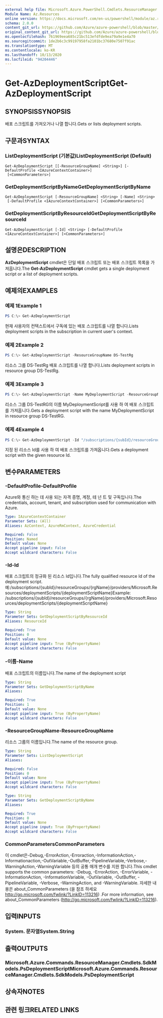 ```yaml
---
external help file: Microsoft.Azure.PowerShell.Cmdlets.ResourceManager.dll-Help.xml
Module Name: Az.Resources
online version: https://docs.microsoft.com/en-us/powershell/module/az.resources/get-azdeploymentscript
schema: 2.0.0
content_git_url: https://github.com/Azure/azure-powershell/blob/master/src/Resources/Resources/help/Get-AzDeploymentScript.md
original_content_git_url: https://github.com/Azure/azure-powershell/blob/master/src/Resources/Resources/help/Get-AzDeploymentScript.md
ms.openlocfilehash: 761969eea685c21bc513efdfde9ea79a9e1e4a70
ms.sourcegitcommit: 1de2b6c3c99197958fa2101bc37680e7507f91ac
ms.translationtype: MT
ms.contentlocale: ko-KR
ms.lasthandoff: 10/13/2020
ms.locfileid: "94204446"
---
```

# <span data-ttu-id="5acfa-101">Get-AzDeploymentScript</span><span class="sxs-lookup"><span data-stu-id="5acfa-101">Get-AzDeploymentScript</span></span>

## <span data-ttu-id="5acfa-102">SYNOPSIS</span><span class="sxs-lookup"><span data-stu-id="5acfa-102">SYNOPSIS</span></span>
<span data-ttu-id="5acfa-103">배포 스크립트를 가져오거나 나열 합니다.</span><span class="sxs-lookup"><span data-stu-id="5acfa-103">Gets or lists deployment scripts.</span></span>

## <span data-ttu-id="5acfa-104">구문과</span><span class="sxs-lookup"><span data-stu-id="5acfa-104">SYNTAX</span></span>

### <span data-ttu-id="5acfa-105">ListDeploymentScript (기본값)</span><span class="sxs-lookup"><span data-stu-id="5acfa-105">ListDeploymentScript (Default)</span></span>
```
Get-AzDeploymentScript [[-ResourceGroupName] <String>] [-DefaultProfile <IAzureContextContainer>]
 [<CommonParameters>]
```

### <span data-ttu-id="5acfa-106">GetDeploymentScriptByName</span><span class="sxs-lookup"><span data-stu-id="5acfa-106">GetDeploymentScriptByName</span></span>
```
Get-AzDeploymentScript [-ResourceGroupName] <String> [-Name] <String>
 [-DefaultProfile <IAzureContextContainer>] [<CommonParameters>]
```

### <span data-ttu-id="5acfa-107">GetDeploymentScriptByResourceId</span><span class="sxs-lookup"><span data-stu-id="5acfa-107">GetDeploymentScriptByResourceId</span></span>
```
Get-AzDeploymentScript [-Id] <String> [-DefaultProfile <IAzureContextContainer>] [<CommonParameters>]
```

## <span data-ttu-id="5acfa-108">설명은</span><span class="sxs-lookup"><span data-stu-id="5acfa-108">DESCRIPTION</span></span>
<span data-ttu-id="5acfa-109">**AzDeploymentScript** cmdlet은 단일 배포 스크립트 또는 배포 스크립트 목록을 가져옵니다.</span><span class="sxs-lookup"><span data-stu-id="5acfa-109">The **Get-AzDeploymentScript** cmdlet gets a single deployment script or a list of deployment scripts.</span></span>

## <span data-ttu-id="5acfa-110">예제의</span><span class="sxs-lookup"><span data-stu-id="5acfa-110">EXAMPLES</span></span>

### <span data-ttu-id="5acfa-111">예제 1</span><span class="sxs-lookup"><span data-stu-id="5acfa-111">Example 1</span></span>
```powershell
PS C:\> Get-AzDeploymentScript
```

<span data-ttu-id="5acfa-112">현재 사용자의 컨텍스트에서 구독에 있는 배포 스크립트를 나열 합니다.</span><span class="sxs-lookup"><span data-stu-id="5acfa-112">Lists deployment scripts in the subscription in current user's context.</span></span>

### <span data-ttu-id="5acfa-113">예제 2</span><span class="sxs-lookup"><span data-stu-id="5acfa-113">Example 2</span></span>
```powershell
PS C:\> Get-AzDeploymentScript -ResourceGroupName DS-TestRg
```

<span data-ttu-id="5acfa-114">리소스 그룹 DS-TestRg 배포 스크립트를 나열 합니다.</span><span class="sxs-lookup"><span data-stu-id="5acfa-114">Lists deployment scripts in resource group DS-TestRg.</span></span>

### <span data-ttu-id="5acfa-115">예제 3</span><span class="sxs-lookup"><span data-stu-id="5acfa-115">Example 3</span></span>
```powershell
PS C:\> Get-AzDeploymentScript -Name MyDeploymentScript -ResourceGroupName DS-TestRg
```

<span data-ttu-id="5acfa-116">리소스 그룹 DS-TestRG의 이름 MyDeploymentScript를 사용 하 여 배포 스크립트를 가져옵니다.</span><span class="sxs-lookup"><span data-stu-id="5acfa-116">Gets a deployment script with the name MyDeploymentScript in resource group DS-TestRG.</span></span>

### <span data-ttu-id="5acfa-117">예제 4</span><span class="sxs-lookup"><span data-stu-id="5acfa-117">Example 4</span></span>
```powershell
PS C:\> Get-AzDeploymentScript -Id "/subscriptions/{subId}/resourceGroups/{rgName}/providers/Microsoft.Resources/deploymentScripts/{deploymentScriptName}"
```

<span data-ttu-id="5acfa-118">지정 된 리소스 Id를 사용 하 여 배포 스크립트를 가져옵니다.</span><span class="sxs-lookup"><span data-stu-id="5acfa-118">Gets a deployment script with the given resource Id.</span></span> 

## <span data-ttu-id="5acfa-119">변수</span><span class="sxs-lookup"><span data-stu-id="5acfa-119">PARAMETERS</span></span>

### <span data-ttu-id="5acfa-120">-DefaultProfile</span><span class="sxs-lookup"><span data-stu-id="5acfa-120">-DefaultProfile</span></span>
<span data-ttu-id="5acfa-121">Azure와 통신 하는 데 사용 되는 자격 증명, 계정, 테 넌 트 및 구독입니다.</span><span class="sxs-lookup"><span data-stu-id="5acfa-121">The credentials, account, tenant, and subscription used for communication with Azure.</span></span>

```yaml
Type: IAzureContextContainer
Parameter Sets: (All)
Aliases: AzContext, AzureRmContext, AzureCredential

Required: False
Position: Named
Default value: None
Accept pipeline input: False
Accept wildcard characters: False
```

### <span data-ttu-id="5acfa-122">-Id</span><span class="sxs-lookup"><span data-stu-id="5acfa-122">-Id</span></span>
<span data-ttu-id="5acfa-123">배포 스크립트의 정규화 된 리소스 Id입니다.</span><span class="sxs-lookup"><span data-stu-id="5acfa-123">The fully qualified resource Id of the deployment script.</span></span>
<span data-ttu-id="5acfa-124">예:/subscriptions/{subId}/resourceGroups/{rgName}/providers/Microsoft.Resources/deploymentScripts/{deploymentScriptName}</span><span class="sxs-lookup"><span data-stu-id="5acfa-124">Example: /subscriptions/{subId}/resourceGroups/{rgName}/providers/Microsoft.Resources/deploymentScripts/{deploymentScriptName}</span></span>

```yaml
Type: String
Parameter Sets: GetDeploymentScriptByResourceId
Aliases: ResourceId

Required: True
Position: 0
Default value: None
Accept pipeline input: True (ByPropertyName)
Accept wildcard characters: False
```

### <span data-ttu-id="5acfa-125">-이름</span><span class="sxs-lookup"><span data-stu-id="5acfa-125">-Name</span></span>
<span data-ttu-id="5acfa-126">배포 스크립트의 이름입니다.</span><span class="sxs-lookup"><span data-stu-id="5acfa-126">The name of the deployment script</span></span>

```yaml
Type: String
Parameter Sets: GetDeploymentScriptByName
Aliases:

Required: True
Position: 1
Default value: None
Accept pipeline input: True (ByPropertyName)
Accept wildcard characters: False
```

### <span data-ttu-id="5acfa-127">-ResourceGroupName</span><span class="sxs-lookup"><span data-stu-id="5acfa-127">-ResourceGroupName</span></span>
<span data-ttu-id="5acfa-128">리소스 그룹의 이름입니다.</span><span class="sxs-lookup"><span data-stu-id="5acfa-128">The name of the resource group.</span></span>

```yaml
Type: String
Parameter Sets: ListDeploymentScript
Aliases:

Required: False
Position: 0
Default value: None
Accept pipeline input: True (ByPropertyName)
Accept wildcard characters: False
```

```yaml
Type: String
Parameter Sets: GetDeploymentScriptByName
Aliases:

Required: True
Position: 0
Default value: None
Accept pipeline input: True (ByPropertyName)
Accept wildcard characters: False
```

### <span data-ttu-id="5acfa-129">CommonParameters</span><span class="sxs-lookup"><span data-stu-id="5acfa-129">CommonParameters</span></span>
<span data-ttu-id="5acfa-130">이 cmdlet은-Debug,-ErrorAction,-Erroraction,-InformationAction,-Informationaction,-OutVariable,-OutBuffer,-PipelineVariable,-Verbose,-WarningAction,-WarningVariable 등의 공통 매개 변수를 지원 합니다.</span><span class="sxs-lookup"><span data-stu-id="5acfa-130">This cmdlet supports the common parameters: -Debug, -ErrorAction, -ErrorVariable, -InformationAction, -InformationVariable, -OutVariable, -OutBuffer, -PipelineVariable, -Verbose, -WarningAction, and -WarningVariable.</span></span>
<span data-ttu-id="5acfa-131">자세한 내용은 about_CommonParameters (을 참조 하세요 http://go.microsoft.com/fwlink/?LinkID=113216) .</span><span class="sxs-lookup"><span data-stu-id="5acfa-131">For more information, see about_CommonParameters (http://go.microsoft.com/fwlink/?LinkID=113216).</span></span>

## <span data-ttu-id="5acfa-132">입력</span><span class="sxs-lookup"><span data-stu-id="5acfa-132">INPUTS</span></span>

### <span data-ttu-id="5acfa-133">System. 문자열</span><span class="sxs-lookup"><span data-stu-id="5acfa-133">System.String</span></span>

## <span data-ttu-id="5acfa-134">출력</span><span class="sxs-lookup"><span data-stu-id="5acfa-134">OUTPUTS</span></span>

### <span data-ttu-id="5acfa-135">Microsoft.Azure.Commands.ResourceManager.Cmdlets.SdkModels.PsDeploymentScript</span><span class="sxs-lookup"><span data-stu-id="5acfa-135">Microsoft.Azure.Commands.ResourceManager.Cmdlets.SdkModels.PsDeploymentScript</span></span>

## <span data-ttu-id="5acfa-136">상속자</span><span class="sxs-lookup"><span data-stu-id="5acfa-136">NOTES</span></span>

## <span data-ttu-id="5acfa-137">관련 링크</span><span class="sxs-lookup"><span data-stu-id="5acfa-137">RELATED LINKS</span></span>
